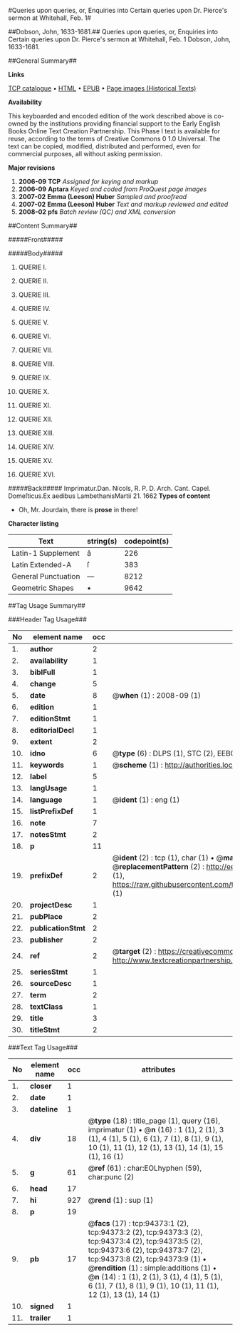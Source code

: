 #Queries upon queries, or, Enquiries into Certain queries upon Dr. Pierce's sermon at Whitehall, Feb. 1#

##Dobson, John, 1633-1681.##
Queries upon queries, or, Enquiries into Certain queries upon Dr. Pierce's sermon at Whitehall, Feb. 1
Dobson, John, 1633-1681.

##General Summary##

**Links**

[TCP catalogue](http://www.ota.ox.ac.uk/tcp/)  • 
[HTML](http://tei.it.ox.ac.uk/tcp/Texts-HTML/free/A36/A36190.html)  • 
[EPUB](http://tei.it.ox.ac.uk/tcp/Texts-EPUB/free/A36/A36190.epub) • 
[Page images (Historical Texts)](https://data.historicaltexts.jisc.ac.uk/view?pubId=eebo-12841404e&pageId=eebo-12841404e-94373-1)

**Availability**

This keyboarded and encoded edition of the
	       work described above is co-owned by the institutions
	       providing financial support to the Early English Books
	       Online Text Creation Partnership. This Phase I text is
	       available for reuse, according to the terms of Creative
	       Commons 0 1.0 Universal. The text can be copied,
	       modified, distributed and performed, even for
	       commercial purposes, all without asking permission.

**Major revisions**

1. __2006-09__ __TCP__ *Assigned for keying and markup*
1. __2006-09__ __Aptara__ *Keyed and coded from ProQuest page images*
1. __2007-02__ __Emma (Leeson) Huber__ *Sampled and proofread*
1. __2007-02__ __Emma (Leeson) Huber__ *Text and markup reviewed and edited*
1. __2008-02__ __pfs__ *Batch review (QC) and XML conversion*

##Content Summary##

#####Front#####

#####Body#####

1. QUERIE I.

1. QUERIE II.

1. QUERIE III.

1. QUERIE IV.

1. QUERIE V.

1. QUERIE VI.

1. QUERIE VII.

1. QUERIE VIII.

1. QUERIE IX.

1. QUERIE X.

1. QUERIE XI.

1. QUERIE XII.

1. QUERIE XIII.

1. QUERIE XIV.

1. QUERIE XV.

1. QUERIE XVI.

#####Back#####
Imprimatur.Dan. Nicols, R. P. D.
Arch. Cant. Capel. Domeſticus.Ex aedibus LambethanisMartii 21. 1662
**Types of content**

  * Oh, Mr. Jourdain, there is **prose** in there!

**Character listing**


|Text|string(s)|codepoint(s)|
|---|---|---|
|Latin-1 Supplement|â|226|
|Latin Extended-A|ſ|383|
|General Punctuation|—|8212|
|Geometric Shapes|▪|9642|

##Tag Usage Summary##

###Header Tag Usage###

|No|element name|occ|attributes|
|---|---|---|---|
|1.|__author__|2||
|2.|__availability__|1||
|3.|__biblFull__|1||
|4.|__change__|5||
|5.|__date__|8| @__when__ (1) : 2008-09 (1)|
|6.|__edition__|1||
|7.|__editionStmt__|1||
|8.|__editorialDecl__|1||
|9.|__extent__|2||
|10.|__idno__|6| @__type__ (6) : DLPS (1), STC (2), EEBO-CITATION (1), OCLC (1), VID (1)|
|11.|__keywords__|1| @__scheme__ (1) : http://authorities.loc.gov/ (1)|
|12.|__label__|5||
|13.|__langUsage__|1||
|14.|__language__|1| @__ident__ (1) : eng (1)|
|15.|__listPrefixDef__|1||
|16.|__note__|7||
|17.|__notesStmt__|2||
|18.|__p__|11||
|19.|__prefixDef__|2| @__ident__ (2) : tcp (1), char (1)  •  @__matchPattern__ (2) : ([0-9\-]+):([0-9IVX]+) (1), (.+) (1)  •  @__replacementPattern__ (2) : http://eebo.chadwyck.com/downloadtiff?vid=$1&page=$2 (1), https://raw.githubusercontent.com/textcreationpartnership/Texts/master/tcpchars.xml#$1 (1)|
|20.|__projectDesc__|1||
|21.|__pubPlace__|2||
|22.|__publicationStmt__|2||
|23.|__publisher__|2||
|24.|__ref__|2| @__target__ (2) : https://creativecommons.org/publicdomain/zero/1.0/ (1), http://www.textcreationpartnership.org/docs/. (1)|
|25.|__seriesStmt__|1||
|26.|__sourceDesc__|1||
|27.|__term__|2||
|28.|__textClass__|1||
|29.|__title__|3||
|30.|__titleStmt__|2||


###Text Tag Usage###

|No|element name|occ|attributes|
|---|---|---|---|
|1.|__closer__|1||
|2.|__date__|1||
|3.|__dateline__|1||
|4.|__div__|18| @__type__ (18) : title_page (1), query (16), imprimatur (1)  •  @__n__ (16) : 1 (1), 2 (1), 3 (1), 4 (1), 5 (1), 6 (1), 7 (1), 8 (1), 9 (1), 10 (1), 11 (1), 12 (1), 13 (1), 14 (1), 15 (1), 16 (1)|
|5.|__g__|61| @__ref__ (61) : char:EOLhyphen (59), char:punc (2)|
|6.|__head__|17||
|7.|__hi__|927| @__rend__ (1) : sup (1)|
|8.|__p__|19||
|9.|__pb__|17| @__facs__ (17) : tcp:94373:1 (2), tcp:94373:2 (2), tcp:94373:3 (2), tcp:94373:4 (2), tcp:94373:5 (2), tcp:94373:6 (2), tcp:94373:7 (2), tcp:94373:8 (2), tcp:94373:9 (1)  •  @__rendition__ (1) : simple:additions (1)  •  @__n__ (14) : 1 (1), 2 (1), 3 (1), 4 (1), 5 (1), 6 (1), 7 (1), 8 (1), 9 (1), 10 (1), 11 (1), 12 (1), 13 (1), 14 (1)|
|10.|__signed__|1||
|11.|__trailer__|1||
